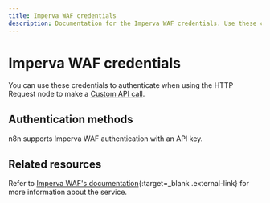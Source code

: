 ```yaml
---
title: Imperva WAF credentials
description: Documentation for the Imperva WAF credentials. Use these credentials to authenticate Imperva WAF in n8n, a workflow automation platform.
---
```


# Imperva WAF credentials

You can use these credentials to authenticate when using the HTTP Request node to make a [Custom API call](/integrations/custom-operations/).

## Authentication methods

n8n supports Imperva WAF authentication with an API key.

## Related resources

Refer to [Imperva WAF's documentation](https://docs.imperva.com/bundle/api-docs/page/api/authentication.htm){:target=_blank .external-link} for more information about the service.


<!-- 
TODO
If this is a credential-only node, add a link to the node page on n8n's website. For example: https://n8n.io/integrations/356-gmail/ 
View [example workflows and related content](https://n8n.io/integrations/_Name_/){:target=_blank .external-link} on n8n's website.
-->
